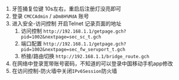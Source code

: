 1. 牙签捅复位键 10s左右，重启后注册灯没亮即可
2. 登录 `CMCCAdmin` / `aDm8H%MdA` 账号
3. 进入安全-访问控制 开启Telnet 记录页面的地址 
   1. 访问控制 `http://192.168.1.1/getpage.gch?pid=1002&nextpage=sec_sc_t.gch`
   2. 端口配置 `http://192.168.1.1/getpage.gch?pid=1002&nextpage=sec_fw_servport_t.gch`
   3. 桥接/路由切换 `http://192.168.1.1/bridge_route.gch`
4. 在网络中登录宽带账号密码，不知道的可以登录中国移动手机app修改
5. 在访问控制-防火墙中关闭`IPv6Session`防火墙
